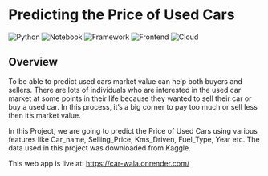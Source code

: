 # Predicting the Price of Used Cars

![Python](https://img.shields.io/badge/Python-3.7-blue)
![Notebook](https://img.shields.io/badge/Notebook-Jupyter-orange)
![Framework](https://img.shields.io/badge/Framework-Flask-red)
![Frontend](https://img.shields.io/badge/Frontend-HTML/CSS/JS-green)
![Cloud](https://img.shields.io/badge/Cloud-AWS-yellow)

## Overview
To be able to predict used cars market value can help both buyers and sellers. 
There are lots of individuals who are interested in the used car market at some points in their life because they wanted to sell their car or buy a used car. In this process, it’s a big corner to pay too much or sell less then it’s market value.

In this Project, we are going to predict the Price of Used Cars using various features like Car_name, Selling_Price, Kms_Driven, Fuel_Type, Year etc. The data used in this project was downloaded from Kaggle.

This web app is live at: https://car-wala.onrender.com/
